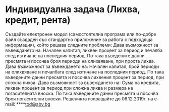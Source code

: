 # Индивидуална задача (Лихва, кредит, рента)
Създайте електронен модел (самостоятелна програма или по-добре файл създаден със стандартно приложение за 
работа с подходяща информация), който решава следните проблеми:
    Дава възможност за въвеждането на: Начален капитал, лихвен процент за период и печалба след изтичане
на последния период. По така въведените данни пресмята и посочва броя периоди на олихвяване, при проста лихва.
    Дава възможност за въвеждането на: Начален капитал, брой периоди на олихвяване и печалбата след изтичане
на последния период. По така въведените данни пресмята и посочва лихвения процент за период, при сложна лихва.
    Дава възможност за въвеждането на: Сума на кредита, лихвен процент за период при сложна лихва и размера на
погасителната вноска. По така въведените данни пресмята и посочва броя погасителни вноски.
Решенията изпращайте до 06.12.2019г. на e-mail: ****tod@abv.bg
    

